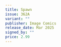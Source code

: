 ```yaml
---
title: Spawn
issue: 362A
variant: ""
publisher: Image Comics
release_date: Mar 2025
signed_by: ""
price: 2.99
---
```

